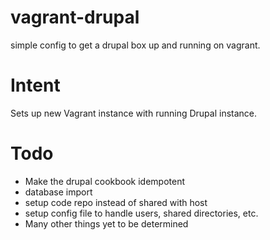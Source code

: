 vagrant-drupal
==============

simple config to get a drupal box up and running on vagrant.

Intent
===========

Sets up new Vagrant instance with running Drupal instance.

Todo
====

* Make the drupal cookbook idempotent
* database import
* setup code repo instead of shared with host
* setup config file to handle users, shared directories, etc.
* Many other things yet to be determined
